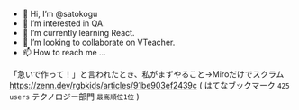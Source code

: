 - 👋 Hi, I’m @satokogu
- 👀 I’m interested in QA.
- 🌱 I’m currently learning React.
- 💞️ I’m looking to collaborate on VTeacher.
- 📫 How to reach me ...

「急いで作って！」と言われたとき、私がまずやること→Miroだけでスクラム
https://zenn.dev/rgbkids/articles/91be903ef2439c
( はてなブックマーク `425 users` テクノロジー部門 `最高順位1位` )

<!---
ss-vteacher/ss-vteacher is a ✨ special ✨ repository because its `README.md` (this file) appears on your GitHub profile.
You can click the Preview link to take a look at your changes.
--->

